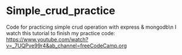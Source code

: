# Simple_crud_practice
Code for practicing simple crud operation with express &amp; mongodb\n
I watch this tutorial to finish my practice code:
https://www.youtube.com/watch?v=_7UQPve99r4&ab_channel=freeCodeCamp.org
